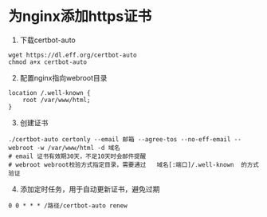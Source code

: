 
# 为nginx添加https证书

1. 下载certbot-auto
```
wget https://dl.eff.org/certbot-auto
chmod a+x certbot-auto
```
2. 配置nginx指向webroot目录
```
location /.well-known {
    root /var/www/html;
}
```
3. 创建证书
```
./certbot-auto certonly --email 邮箱 --agree-tos --no-eff-email --webroot -w /var/www/html -d 域名 
# email 证书有效期30天，不足10天时会邮件提醒
# webroot webroot校验方式指定目录，需要通过   域名[:端口]/.well-known  的方式验证
```
4. 添加定时任务，用于自动更新证书，避免过期
```
0 0 * * * /路径/certbot-auto renew
```
